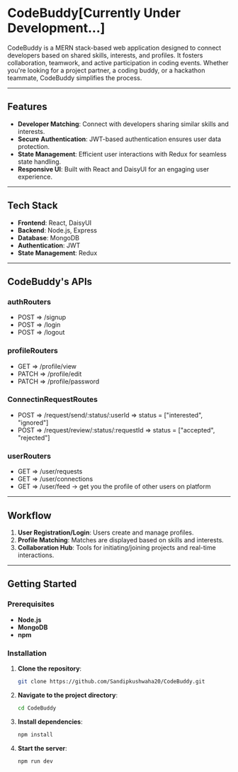 # CodeBuddy[Currently Under Development...]

CodeBuddy is a MERN stack-based web application designed to connect developers based on shared skills, interests, and profiles. It fosters collaboration, teamwork, and active participation in coding events. Whether you're looking for a project partner, a coding buddy, or a hackathon teammate, CodeBuddy simplifies the process.

---
 
## Features

- **Developer Matching**: Connect with developers sharing similar skills and interests.
- **Secure Authentication**: JWT-based authentication ensures user data protection.
- **State Management**: Efficient user interactions with Redux for seamless state handling.
- **Responsive UI**: Built with React and DaisyUI for an engaging user experience.

---

## Tech Stack

- **Frontend**: React, DaisyUI
- **Backend**: Node.js, Express
- **Database**: MongoDB
- **Authentication**: JWT
- **State Management**: Redux

---

## CodeBuddy's APIs
   ### authRouters
   - POST => /signup
   - POST => /login
   - POST => /logout

   ### profileRouters
   - GET => /profile/view
   - PATCH => /profile/edit
   - PATCH => /profile/password

   ### ConnectinRequestRoutes
   - POST => /request/send/:status/:userId     => status = ["interested", "ignored"]
   - POST => /request/review/:status/:requestId    => status = ["accepted", "rejected"]

   ### userRouters
   - GET => /user/requests
   - GET => /user/connections
   - GET => /user/feed    -> get you the profile of other users on platform

---

## Workflow

1. **User Registration/Login**: Users create and manage profiles.
2. **Profile Matching**: Matches are displayed based on skills and interests.
3. **Collaboration Hub**: Tools for initiating/joining projects and real-time interactions.

---

## Getting Started

### Prerequisites

- **Node.js**
- **MongoDB**
- **npm**

### Installation

1. **Clone the repository**:
   ```bash
   git clone https://github.com/Sandipkushwaha20/CodeBuddy.git
   ```
2. **Navigate to the project directory**:
   ```bash
   cd CodeBuddy
   ```
3. **Install dependencies**:
   ```bash
   npm install
   ```
4. **Start the server**:
   ```bash
   npm run dev
   ```



